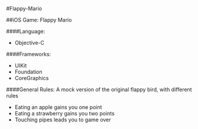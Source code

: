 #Flappy-Mario

##iOS Game: Flappy Mario

####Language:
* Objective-C

####Frameworks:
* UIKit
* Foundation
* CoreGraphics 

####General Rules:
A mock version of the original flappy bird, with different rules
* Eating an apple gains you one point
* Eating a strawberry gains you two points 
* Touching pipes leads you to game over